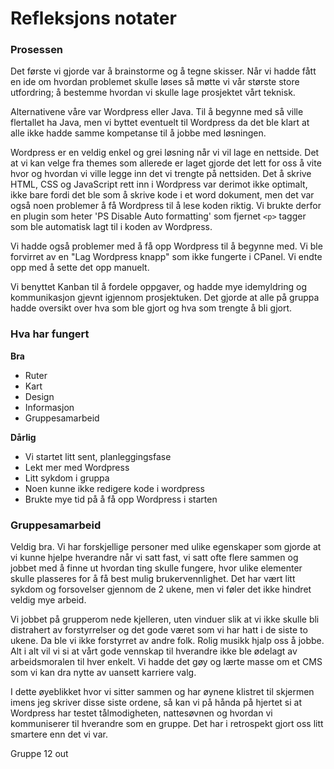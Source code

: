 # Refleksjons notater


### Prosessen

Det første vi gjorde var å brainstorme og å tegne skisser. Når vi hadde fått en ide om hvordan problemet skulle løses så møtte vi vår største store utfordring; å bestemme hvordan vi skulle lage prosjektet vårt teknisk.

Alternativene våre var Wordpress eller Java. Til å begynne med så ville flertallet ha Java, men vi byttet eventuelt til Wordpress da det ble klart at alle ikke hadde samme kompetanse til å jobbe med løsningen.

Wordpress er en veldig enkel og grei løsning når vi vil lage en nettside. Det at vi kan velge fra themes som allerede er laget gjorde det lett for oss å vite hvor og hvordan vi ville legge inn det vi trengte på nettsiden.
Det å skrive HTML, CSS og JavaScript rett inn i Wordpress var derimot ikke optimalt, ikke bare fordi det ble som å skrive kode i et word dokument, men det var også noen problemer å få Wordpress til å lese koden riktig. Vi brukte derfor en plugin som heter 'PS Disable Auto formatting' som fjernet `<p>` tagger som ble automatisk lagt til i koden av Wordpress.

Vi hadde også problemer med å få opp Wordpress til å begynne med. Vi ble forvirret av en "Lag Wordpress knapp" som ikke fungerte i CPanel. Vi endte opp med å sette det opp manuelt.

Vi benyttet Kanban til å fordele oppgaver, og hadde mye idemyldring og kommunikasjon gjevnt igjennom prosjektuken. Det gjorde at alle på gruppa hadde oversikt over hva som ble gjort og hva som trengte å bli gjort.


### Hva har fungert

**Bra**
* Ruter
* Kart
* Design
* Informasjon
* Gruppesamarbeid

**Dårlig**
* Vi startet litt sent, planleggingsfase
* Lekt mer med Wordpress
* Litt sykdom i gruppa
* Noen kunne ikke redigere kode i wordpress
* Brukte mye tid på å få opp Wordpress i starten


### Gruppesamarbeid

Veldig bra. Vi har forskjellige personer med ulike egenskaper som gjorde at vi kunne hjelpe hverandre når vi satt fast, vi satt ofte flere sammen og jobbet med å finne ut hvordan ting skulle fungere, hvor ulike elementer skulle plasseres for å få best mulig brukervennlighet.
Det har vært litt sykdom og forsovelser gjennom de 2 ukene, men vi føler det ikke hindret veldig mye arbeid.


Vi jobbet på grupperom nede kjelleren, uten vinduer slik at vi ikke skulle bli distrahert av forstyrrelser og det gode været som vi har hatt i de siste to ukene. Da ble vi ikke forstyrret av andre folk. Rolig musikk hjalp oss å jobbe. Alt i alt vil vi si at vårt gode vennskap til hverandre ikke ble ødelagt av arbeidsmoralen til hver enkelt. Vi hadde det gøy og lærte masse om et CMS som vi kan dra nytte av uansett karriere valg.

I dette øyeblikket hvor vi sitter sammen og har øynene klistret til skjermen imens jeg skriver disse siste ordene, så kan vi på hånda på hjertet si at Wordpress har testet tålmodigheten, nattesøvnen og hvordan vi kommuniserer til hverandre som en gruppe. Det har i retrospekt gjort oss litt smartere enn det vi var.

Gruppe 12 out
